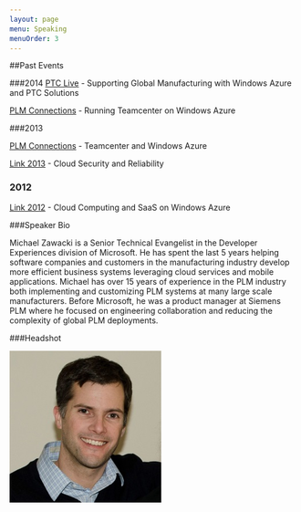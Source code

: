 ```yaml
---
layout: page
menu: Speaking
menuOrder: 3
---
```


##Past Events

###2014
[PTC Live](http://liveglobal.ptc.com/) - Supporting Global Manufacturing with Windows Azure and PTC Solutions

[PLM Connections](http://www.plmworld.org/2014_event) - Running Teamcenter on Windows Azure

###2013

[PLM Connections](http://www.plmworld.org/2014_event) - Teamcenter and Windows Azure

[Link 2013](http://tvt.schneider-electric.com/go/link2013/agenda_web.html) - Cloud Security and Reliability

### 2012

[Link 2012](http://www.schneider-electric.com) - Cloud Computing and SaaS on Windows Azure


###Speaker Bio

Michael Zawacki is a Senior Technical Evangelist in the Developer Experiences division of Microsoft. He has spent the last 5 years helping software companies and customers in the manufacturing industry develop more efficient business systems leveraging cloud services and mobile applications. Michael has over 15 years of experience in the PLM industry both implementing and customizing PLM systems at many large scale manufacturers. Before Microsoft, he was a product manager at Siemens PLM where he focused on engineering collaboration and reducing the complexity of global PLM deployments.


###Headshot

![Michael Zawacki Headshot](headshot-square.jpg)
